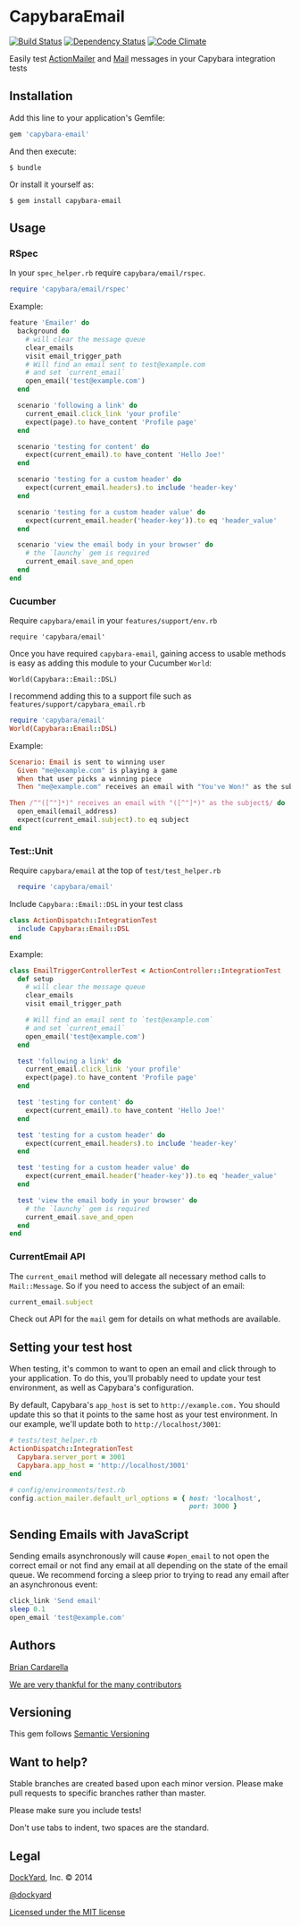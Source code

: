 # CapybaraEmail #

[![Build Status](https://secure.travis-ci.org/dockyard/capybara-email.png?branch=master)](http://travis-ci.org/dockyard/capybara-email)
[![Dependency Status](https://gemnasium.com/dockyard/capybara-email.png?travis)](https://gemnasium.com/dockyard/capybara-email)
[![Code Climate](https://d3s6mut3hikguw.cloudfront.net/github/dockyard/capybara-email.png)](https://codeclimate.com/github/dockyard/capybara-email)

Easily test [ActionMailer](https://github.com/rails/rails/tree/master/actionmailer) and [Mail](https://github.com/mikel/mail) messages in your Capybara integration tests

## Installation ##

Add this line to your application's Gemfile:

```ruby
gem 'capybara-email'
```

And then execute:

    $ bundle

Or install it yourself as:

    $ gem install capybara-email

## Usage ##

### RSpec ###

In your `spec_helper.rb` require `capybara/email/rspec`.

```ruby
require 'capybara/email/rspec'
```

Example:

```ruby
feature 'Emailer' do
  background do
    # will clear the message queue
    clear_emails
    visit email_trigger_path
    # Will find an email sent to test@example.com
    # and set `current_email`
    open_email('test@example.com')
  end

  scenario 'following a link' do
    current_email.click_link 'your profile'
    expect(page).to have_content 'Profile page'
  end

  scenario 'testing for content' do
    expect(current_email).to have_content 'Hello Joe!'
  end

  scenario 'testing for a custom header' do
    expect(current_email.headers).to include 'header-key'
  end

  scenario 'testing for a custom header value' do
    expect(current_email.header('header-key')).to eq 'header_value'
  end

  scenario 'view the email body in your browser' do
    # the `launchy` gem is required
    current_email.save_and_open
  end
end
```

### Cucumber ###
Require `capybara/email` in your `features/support/env.rb`

    require 'capybara/email'

Once you have required `capybara-email`, gaining access to usable methods
is easy as adding this module to your Cucumber `World`:

    World(Capybara::Email::DSL)

I recommend adding this to a support file such as `features/support/capybara_email.rb`

```ruby
require 'capybara/email'
World(Capybara::Email::DSL)
```

Example:

```ruby
Scenario: Email is sent to winning user
  Given "me@example.com" is playing a game
  When that user picks a winning piece
  Then "me@example.com" receives an email with "You've Won!" as the subject

Then /^"([^"]*)" receives an email with "([^"]*)" as the subject$/ do |email_address, subject|
  open_email(email_address)
  expect(current_email.subject).to eq subject
end
```

### Test::Unit ###

Require `capybara/email` at the top of `test/test_helper.rb`

```ruby
  require 'capybara/email'
```

Include `Capybara::Email::DSL` in your test class

```ruby
class ActionDispatch::IntegrationTest
  include Capybara::Email::DSL
end
```

Example:

```ruby
class EmailTriggerControllerTest < ActionController::IntegrationTest
  def setup
    # will clear the message queue
    clear_emails
    visit email_trigger_path

    # Will find an email sent to `test@example.com`
    # and set `current_email`
    open_email('test@example.com')
  end

  test 'following a link' do
    current_email.click_link 'your profile'
    expect(page).to have_content 'Profile page'
  end

  test 'testing for content' do
    expect(current_email).to have_content 'Hello Joe!'
  end

  test 'testing for a custom header' do
    expect(current_email.headers).to include 'header-key'
  end

  test 'testing for a custom header value' do
    expect(current_email.header('header-key')).to eq 'header_value'
  end

  test 'view the email body in your browser' do
    # the `launchy` gem is required
    current_email.save_and_open
  end
end
```

### CurrentEmail API ###

The `current_email` method will delegate all necessary method calls to
`Mail::Message`. So if you need to access the subject of an email:

```ruby
current_email.subject
```

Check out API for the `mail` gem for details on what methods are
available.

## Setting your test host
When testing, it's common to want to open an email and click through to your
application. To do this, you'll probably need to update your test
environment, as well as Capybara's configuration.

By default, Capybara's `app_host` is set to
`http://example.com.` You should update this so that it points to the
same host as your test environment. In our example, we'll update both to
`http://localhost/3001`:

```ruby
# tests/test_helper.rb
ActionDispatch::IntegrationTest
  Capybara.server_port = 3001
  Capybara.app_host = 'http://localhost/3001'
end

# config/environments/test.rb
config.action_mailer.default_url_options = { host: 'localhost', 
                                             port: 3000 }
```

## Sending Emails with JavaScript ##
Sending emails asynchronously will cause `#open_email` to not open the
correct email or not find any email at all depending on the state of the
email queue. We recommend forcing a sleep prior to trying to read any
email after an asynchronous event:

```ruby
click_link 'Send email'
sleep 0.1
open_email 'test@example.com'
```

## Authors ##

[Brian Cardarella](http://twitter.com/bcardarella)

[We are very thankful for the many contributors](https://github.com/dockyard/capybara-email/graphs/contributors)

## Versioning ##

This gem follows [Semantic Versioning](http://semver.org)

## Want to help? ##

Stable branches are created based upon each minor version. Please make
pull requests to specific branches rather than master.

Please make sure you include tests!

Don't use tabs to indent, two spaces are the standard.

## Legal ##

[DockYard](http://dockyard.com), Inc. &copy; 2014

[@dockyard](http://twitter.com/dockyard)

[Licensed under the MIT license](http://www.opensource.org/licenses/mit-license.php)
